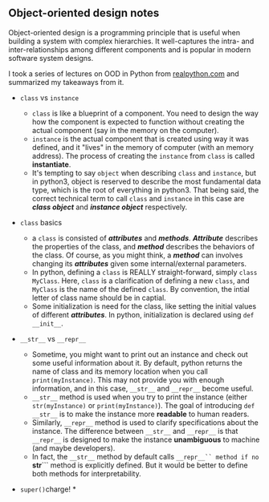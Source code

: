Object-oriented design notes
----

Object-oriented design is a programming principle that is useful when building a system with complex hierarchies. It well-captures the intra- and inter-relationships among different components and is popular in modern software system designs.

I took a series of lectures on OOD in Python from [realpython.com](https://realpython.com/learning-paths/object-oriented-programming-oop-python/) and summarized my takeaways from it.

* ```class``` vs ```instance```
  * ```class``` is like a blueprint of a component. You need to design the way how the component is expected to function without creating the actual component (say in the memory on the computer).
  * ```instance``` is the actual component that is created using way it was defined, and it "lives" in the memory of computer (with an memory address). The process of creating the ```instance``` from ```class``` is called **instantiate**.
  * It's tempting to say ```object``` when describing ```class``` and ```instance```, but in python3, object is reserved to describe the most fundamental data type, which is the root of everything in python3. That being said, the correct technical term to call ```class``` and ```instance``` in this case are ***class object*** and ***instance object*** respectively.

* ```class``` basics
  * a ```class``` is consisted of ***attributes*** and ***methods***. ***Attribute*** describes the properties of the class, and ***method*** describes the behaviors of the class. Of course, as you might think, a ***method*** can involves changing its ***attributes*** given some internal/external parameters.
  * In python, defining a ```class``` is REALLY straight-forward, simply ```class MyClass```. Here, ```class``` is a clarification of defining a new ```class```, and ```MyClass``` is the name of the defined ```class```. By convention, the intial letter of class name should be in captial.
  * Some initialization is need for the class, like setting the initial values of different ***attributes***. In python, initialization is declared using ```def __init__```.

* ```__str__``` vs ```__repr__```
  * Sometime, you might want to print out an instance and check out some useful information about it. By default, python returns the name of class and its memory location when you call ```print(myInstance)```. This may not provide you with enough information, and in this case, ```__str__``` and ```__repr__``` become useful.
  * ```__str__``` method is used when you try to print the instance (either ```str(myInstance)``` or ```print(myInstance)```). The goal of introducing ```def __str__``` is to make the instance more **readable** to human readers. 
  * Similarly, ```__repr__``` method is used to clarify specifications about the instance. The difference between ```__str__``` and ```__repr__``` is that ```__repr__``` is designed to make the instance **unambiguous** to machine (and maybe developers).
  * In fact, the ```__str__``` method by default calls ```__repr__`` method if no ```__str__``` method is explicitly defined. But it would be better to define both methods for interpretability.

* ```super()```charge!
  * 
